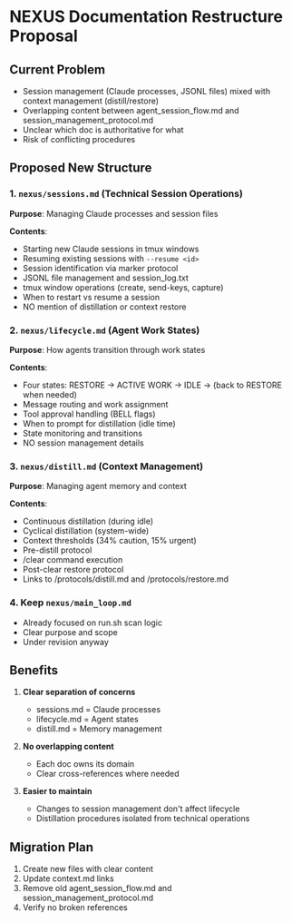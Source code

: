 # NEXUS Documentation Restructure Proposal

## Current Problem
- Session management (Claude processes, JSONL files) mixed with context management (distill/restore)
- Overlapping content between agent_session_flow.md and session_management_protocol.md
- Unclear which doc is authoritative for what
- Risk of conflicting procedures

## Proposed New Structure

### 1. `nexus/sessions.md` (Technical Session Operations)
**Purpose**: Managing Claude processes and session files

**Contents**:
- Starting new Claude sessions in tmux windows
- Resuming existing sessions with `--resume <id>`
- Session identification via marker protocol
- JSONL file management and session_log.txt
- tmux window operations (create, send-keys, capture)
- When to restart vs resume a session
- NO mention of distillation or context restore

### 2. `nexus/lifecycle.md` (Agent Work States)
**Purpose**: How agents transition through work states

**Contents**:
- Four states: RESTORE → ACTIVE WORK → IDLE → (back to RESTORE when needed)
- Message routing and work assignment
- Tool approval handling (BELL flags)
- When to prompt for distillation (idle time)
- State monitoring and transitions
- NO session management details

### 3. `nexus/distill.md` (Context Management)
**Purpose**: Managing agent memory and context

**Contents**:
- Continuous distillation (during idle)
- Cyclical distillation (system-wide)
- Context thresholds (34% caution, 15% urgent)
- Pre-distill protocol
- /clear command execution
- Post-clear restore protocol
- Links to /protocols/distill.md and /protocols/restore.md

### 4. Keep `nexus/main_loop.md`
- Already focused on run.sh scan logic
- Clear purpose and scope
- Under revision anyway

## Benefits
1. **Clear separation of concerns**
   - sessions.md = Claude processes
   - lifecycle.md = Agent states
   - distill.md = Memory management

2. **No overlapping content**
   - Each doc owns its domain
   - Clear cross-references where needed

3. **Easier to maintain**
   - Changes to session management don't affect lifecycle
   - Distillation procedures isolated from technical operations

## Migration Plan
1. Create new files with clear content
2. Update context.md links
3. Remove old agent_session_flow.md and session_management_protocol.md
4. Verify no broken references